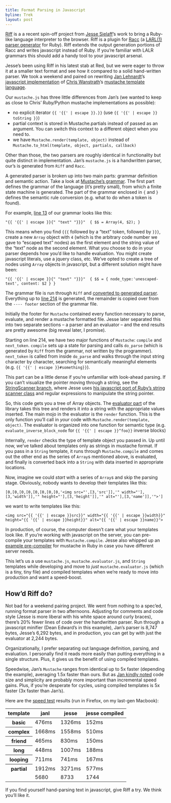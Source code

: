 ```yaml
---
title: Format Parsing in Javascript
byline: Trek
layout: post
---
```

<p><a href="http://github.com/jessesielaff/Riff">Riff</a> is a a recent spin-off project from <a href="http://github.com/jessesielaff/">Jesse Sielaff</a>&#8217;s work to bring a Ruby-like language interpreter to the browser.  Riff is a plugin for <a href="http://i.loveruby.net/en/projects/racc/">Racc</a> (a <a href="http://en.wikipedia.org/wiki/LALR_parser">LARL(1) parser generator</a> for Ruby).  Riff extends the output generation portions of Racc and writes javascript instead of Ruby.  If you&#8217;re familiar with LALR grammars this should add a handy tool to your javascript arsenal.</p>

<p>Jesse&#8217;s been using Riff in his latest stab at Red, but we were eager to throw it at a smaller text format and see how it compared to a solid hand-written parser.  We took a weekend and paired on rewriting <a href="http://github.com/janl">Jan Lehnardt</a>&#8217;s <a href="http://github.com/janl/mustache.js">javascript implementation</a> of <a href="http://github.com/defunkt">Chris Wanstrath</a>&#8217;s <a href="http://mustache.github.com/">mustache template language</a>.</p>

<p>Our <code>mustache.js</code> has three little differences from Jan&#8217;s (we wanted to keep as close to Chris&#8217; Ruby/Python mustache implementations as possible):</p>

<ul>
<li>no explicit iterator <code>{{ '{{' | escape }}.}}</code> (use <code>{{ '{{' | escape }} toString }}</code>)</li>
<li>partial context is stored in Mustache.partials instead of passed as an argument. You can switch this context to a different object when you need to.</li>
<li>we have <code>Mustache.render(template, object)</code> instead of <code>Mustache.to_html(template, object, partials, callback)</code></li>
</ul>

<p>Other than those, the two parsers are roughly identical in functionality but quite distinct in implementation. Jan&#8217;s <code>mustache.js</code> is a handwritten parser, our&#8217;s is generated from <code>Riff</code> and <code>Racc</code>.</p>

<p>A generated parser is broken up into two main parts: grammar definition and semantic action.  Take a look at <a href="http://github.com/jessesielaff/mustache.js/blob/b8977508546067e97a9be2d13033332da902f032/compile/mustache.grammar">Mustache&#8217;s grammar</a>.  The first part defines the grammar of the language (it&#8217;s pretty small), from which a finite state machine is generated.  The part of the grammar enclosed in <code>{</code> and <code>}</code> defines the semantic rule conversion (e.g. what to do when a token is found).</p>

<p>For example, <a href="http://github.com/jessesielaff/mustache.js/blob/b8977508546067e97a9be2d13033332da902f032/compile/mustache.grammar#L13">line 13</a> of our grammar looks like this:</p>

<pre><code>"{{ '{{' | escape }}{" "text" "}}}"  { $$ = Array(4, $2); }
</code></pre>

<p>This means when you find <code>{{{</code> followed by a &#8220;text&#8221; token, followed by <code>}}}</code>, create a new <code>Array</code> object with <code>4</code> (which is the arbitrary code number we gave to &#8220;escaped text&#8221; nodes) as the first element and the string value of the &#8220;text&#8221; node as the second element.  What you choose to do in your parser depends how you&#8217;d like to handle evaluation. You might create javascript literals, use a jquery class, etc. We&#8217;ve opted to create a tree of nodes using <code>Array</code> objects in javascript, but a different solution might have been:</p>

<pre><code>"{{ '{{' | escape }}{" "text" "}}}"  { $$ = { node_type:'unescaped-text', content: $2 } }
</code></pre>

<p>The grammar file is run through <code>Riff</code> and <a href="http://github.com/jessesielaff/mustache.js/blob/b8977508546067e97a9be2d13033332da902f032/mustache.js">converted to generated parser</a>. Everything up to <a href="/blob/b8977508546067e97a9be2d13033332da902f032/">line 214</a> is generated, the remainder is copied over from the <code>---- footer</code> section of the grammar file.</p>

<p>Initially the footer for <code>Mustache</code> contained every function necessary to parse, evaluate, and render a mustache formatted file.  Jesse later separated this into two separate sections – a parser and an evaluator – and the end results are pretty awesome (big reveal later, I promise).</p>

<p>Starting on line 214, we have two major functions of <code>Mustache</code>: <code>compile</code> and <code>next_token</code>. <code>compile</code> sets up a state for parsing and calls <code>do_parse</code> (which is generated by <code>Riff</code> from the grammar, not written by the programmer). <code>next_token</code> is called from inside <code>do_parse</code> and walks through the input string character by character, searching for semantically meaningful elements (e.g. <code>{{ '{{' | escape }}#something}}</code>).</p>

<p>This part can be a little dense if you&#8217;re unfamiliar with look-ahead parsing. If you can&#8217;t visualize the pointer moving through a string, see the <a href="http://github.com/jessesielaff/mustache.js/blob/StringScanner/mustache.js#L256">StringScanner branch</a>, where Jesse uses <a href="http://github.com/jessesielaff/StringScanner.js">his javascript port of Ruby&#8217;s string scanner class</a> and regular expressions to manipulate the string pointer.</p>

<p>So, this code gets you a tree of Array objects. The <a href="http://github.com/jessesielaff/mustache.js/blob/b8977508546067e97a9be2d13033332da902f032/mustache.evaluator.js">evaluator part</a> of the library takes this tree and renders it into a string with the appropriate values inserted.  The main mojo in the evaluator is the <code>render</code> function. This is the only function you&#8217;ll call in <em>your</em> code with <code>Mustache.render(template, object)</code>.  The evaluator is organized into one function for semantic type (e.g. <code>evaluate_inverse_block_node</code> for <code>{{ '{{' | escape }}^foo}}</code> inverse blocks)</p>

<p>Internally, <code>render</code> checks the type of template object you passed in. Up until now, we&#8217;ve talked about templates only as strings in mustache format. If you pass in a <code>String</code> template, it runs through <code>Mustache.compile</code> and comes out the other end as the series of <code>Array</code>s mentioned above, is evaluated, and finally is converted back into a <code>String</code> with data inserted in appropriate locations.</p>

<p>Now, imagine we could <em>start</em> with a series of <code>Array</code>s and skip the parsing stage.  Obviously, nobody wants to develop their templates like this:</p>

<pre><code>[0,[0,[0,[0,[0,[0,[0,[0,'&lt;img src="',[3,'src']],'" width="'],[3,'width']],'" height="'],[3,'height']],'" alt="'],[3,'name']],'"&gt;']
</code></pre>

<p>we want to write templates like this:</p>

<pre><code>&lt;img src="{{ '{{' | escape }}src}}" width="{{ '{{' | escape }}width}}" height="{{ '{{' | escape }}height}}" alt="{{ '{{' | escape }}name}}"&gt;
</code></pre>

<p>In production, of course, the computer doesn&#8217;t care what your templates look like. If you&#8217;re working with javascript on the server, you can pre-compile your templates with <code>Mustache.compile</code>. Jesse also whipped up an <a href="http://github.com/jessesielaff/mustache.js/blob/b8977508546067e97a9be2d13033332da902f032/mustache">example pre-compiler</a> for mustache in Ruby in case you have different server needs.</p>

<p>This let&#8217;s us a use <code>mustache.js</code>, <code>mustache.evaluator.js</code>, and <code>String</code> templates while developing and move to <em>just</em> <code>mustache.evaluator.js</code> (which is a tiny, tiny file) and compiled templates when we&#8217;re ready to move into production and want a speed-boost.</p>

<h2 id="how8217d_riff_do">How&#8217;d Riff do?</h2>

<p>Not bad for a weekend pairing project. We went from nothing to a spec&#8217;ed, running format parser in two afternoons.  Adjusting for comments and code style (Jesse is more liberal with his white space around curly braces), there&#8217;s 20% fewer lines of code over the handwritten parser. Run through a javascript minifier (Dean Edward&#8217;s in this example), Jan&#8217;s parser is 8,747 bytes, Jesse&#8217;s 6,292 bytes, and in production, you can get by with just the evaluator at 2,244 bytes.</p>

<p>Organizationally, I prefer separating out language definition, parsing, and evaluation. I personally find it reads more easily than putting everything in a single structure. Plus, it gives us the benefit of using compiled templates.</p>

<p>Speedwise, Jan&#8217;s <code>Mustache</code> ranges from identical up to 5x faster (depending the example), averaging 1.5x faster than ours. But as <a href="http://twitter.com/janl/status/15443198351">Jan kindly noted</a> code size and simplicity are probably more important than incremental speed gains. Plus, if you&#8217;re desperate for cycles, using compiled templates is 5x faster (3x faster than Jan&#8217;s).</p>

<p>Here are the <a href="http://github.com/trek/mustache-speed-shootout">speed test</a> results (run in Firefox, on my last-gen Macbook):</p>

<p><table>
    <thead>
      <tr>
        <th>template</th>
        <th>janl</th>
        <th>jesse</th>
        <th>jesse compiled</th>
      </tr>
    </thead>
    <tbody>
      <tr>
        <th>basic</th>
        <td>476ms</td>
        <td>1326ms</td>
        <td>152ms</td>
      </tr>
      <tr>
        <th>complex</th>
        <td>1668ms</td>
        <td>1558ms</td>
        <td>510ms</td>
      </tr>
      <tr>
        <th>friend</th>
        <td>465ms</td>
        <td>830ms</td>
        <td>150ms</td>
      </tr>
      <tr>
        <th>long</th>
        <td>448ms</td>
        <td>1007ms</td>
        <td>188ms</td>
      </tr>
      <tr>
        <th>looping</th>
        <td>711ms</td>
        <td>741ms</td>
        <td>167ms</td>
      </tr>
      <tr>
        <th>partial</th>
        <td>1912ms</td>
        <td>3271ms</td>
        <td>577ms</td>
      </tr>
      <tr>
        <td></td>
        <td>5680</td>
        <td>8733</td>
        <td>1744</td>
      </tr>
    </tbody>
  </table></p>

<p>If you find yourself hand-parsing text in javascript, give Riff a try. We think you&#8217;ll like it.</p>
